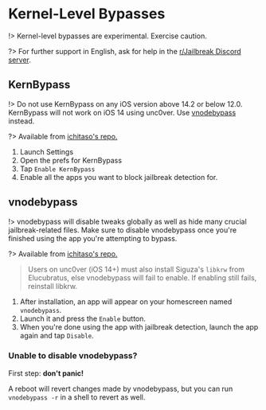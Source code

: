 # Kernel-Level Bypasses

!> Kernel-level bypasses are experimental. Exercise caution.

?> For further support in English, ask for help in the [r/Jailbreak Discord server](https://discord.gg/jb).

## KernBypass

!> Do not use KernBypass on any iOS version above 14.2 or below 12.0.
KernBypass will not work on iOS 14 using unc0ver. Use [vnodebypass](#vnodebypass) instead.

?> Available from [ichitaso's repo.](https://cydia.ichitaso.com/)

1. Launch Settings
2. Open the prefs for KernBypass
3. Tap `Enable KernBypass`
4. Enable all the apps you want to block jailbreak detection for.


## vnodebypass

!> vnodebypass will disable tweaks globally as well as hide many crucial jailbreak-related files. Make sure to disable vnodebypass once you're finished using the app you're attempting to bypass.

?> Available from [ichitaso's repo.](https://cydia.ichitaso.com/)

> Users on unc0ver (iOS 14+) must also install Siguza's `libkrw` from Elucubratus, else vnodebypass will fail to enable. If enabling still fails, reinstall libkrw.

1. After installation, an app will appear on your homescreen named `vnodebypass`.
2. Launch it and press the `Enable` button.
3. When you're done using the app with jailbreak detection, launch the app again and tap `Disable`.

### Unable to disable vnodebypass?

First step: <strong>don't panic!</strong>

A reboot will revert changes made by vnodebypass, but you can run `vnodebypass -r` in a shell to revert as well.

